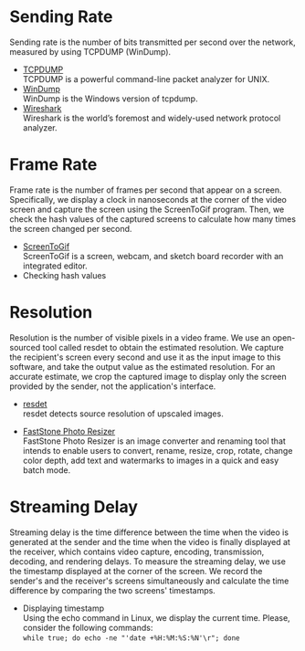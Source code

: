 # Sending Rate

Sending rate is the number of bits transmitted per second over the network, measured by using TCPDUMP (WinDump).

- [TCPDUMP](https://www.tcpdump.org/index.html)
<br/>TCPDUMP is a powerful command-line packet analyzer for UNIX.
- [WinDump](https://www.winpcap.org/windump)
<br/>WinDump is the Windows version of tcpdump.
- [Wireshark](https://www.wireshark.org/)
<br/>Wireshark is the world’s foremost and widely-used network protocol analyzer.

# Frame Rate

Frame rate is the number of frames per second that appear on a screen. Specifically, we display a clock in nanoseconds at the corner of the video screen and capture the screen using the ScreenToGif program. Then, we check the hash values of the captured screens to calculate how many times the screen changed per second.

- [ScreenToGif](https://www.screentogif.com/)
<br/>ScreenToGif is a screen, webcam, and sketch board recorder with an integrated editor.
- Checking hash values

# Resolution

Resolution is the number of visible pixels in a video frame. We use an open-sourced tool called resdet to obtain the estimated resolution. We capture the recipient's screen every second and use it as the input image to this software, and take the output value as the estimated resolution. For an accurate estimate, we crop the captured image to display only the screen provided by the sender, not the application's interface.

- [resdet](https://github.com/0x09/resdet)
<br/>resdet detects source resolution of upscaled images.

- [FastStone Photo Resizer](https://www.faststone.org/FSResizerDetail.htm)
<br/>FastStone Photo Resizer is an image converter and renaming tool that intends to enable users to convert, rename, resize, crop, rotate, change color depth, add text and watermarks to images in a quick and easy batch mode.


# Streaming Delay

Streaming delay is the time difference between the time when the video is generated at the sender and the time when the video is finally displayed at the receiver, which contains video capture, encoding, transmission, decoding, and rendering delays. To measure the streaming delay, we use the timestamp displayed at the corner of the screen. We record the sender's and the receiver's screens simultaneously and calculate the time difference by comparing the two screens' timestamps.

- Displaying timestamp
<br/>Using the echo command in Linux, we display the current time. Please, consider the following commands: <br/>`while true; do echo -ne "'date +%H:%M:%S:%N'\r"; done`
